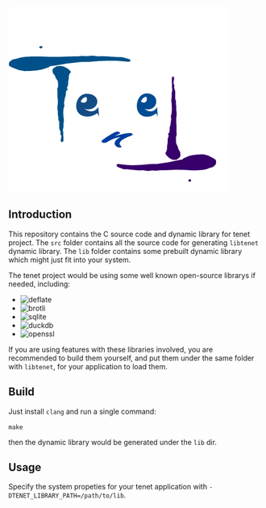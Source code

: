 ![logo](https://github.com/microhardsmith/tenet-lib/blob/master/tenet.png)

## Introduction

This repository contains the C source code and dynamic library for tenet project.
The `src` folder contains all the source code for generating `libtenet` dynamic library.
The `lib` folder contains some prebuilt dynamic library which might just fit into your system.

The tenet project would be using some well known open-source librarys if needed, including:

- ![deflate](https://github.com/ebiggers/libdeflate)
- ![brotli](https://github.com/google/brotli/tree/master) 
- ![sqlite](https://github.com/sqlite/sqlite)
- ![duckdb](https://github.com/duckdb/duckdb)
- ![openssl](https://github.com/openssl/openssl)

If you are using features with these libraries involved, you are recommended to build them yourself, and put them under the same folder with `libtenet`, for your application to load them. 

## Build

Just install `clang` and run a single command:

``` shell
make
```

then the dynamic library would be generated under the `lib` dir.

## Usage

Specify the system propeties for your tenet application with `-DTENET_LIBRARY_PATH=/path/to/lib`.